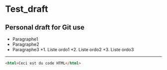 # Test_draft
## Personal draft for Git use
+ Paragraphe1
+ Paragraphe2
+ Paragraphe3
+1. Liste ordo1
+2. Liste ordo2
+3. Liste ordo3
---
```html
<html>Ceci est du code HTML</html>
```
